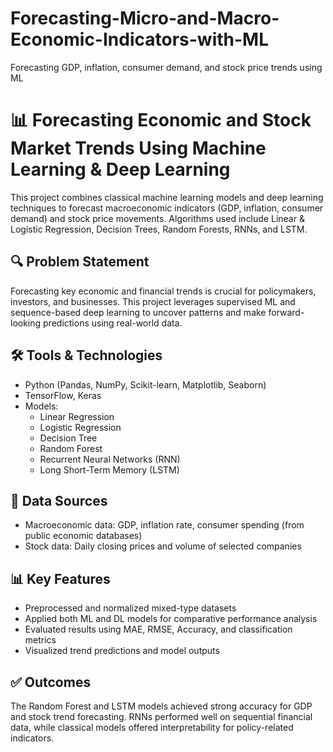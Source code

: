 # Forecasting-Micro-and-Macro-Economic-Indicators-with-ML
Forecasting GDP, inflation, consumer demand, and stock price trends using ML

# 📊 Forecasting Economic and Stock Market Trends Using Machine Learning & Deep Learning

This project combines classical machine learning models and deep learning techniques to forecast macroeconomic indicators (GDP, inflation, consumer demand) and stock price movements. Algorithms used include Linear & Logistic Regression, Decision Trees, Random Forests, RNNs, and LSTM.

## 🔍 Problem Statement
Forecasting key economic and financial trends is crucial for policymakers, investors, and businesses. This project leverages supervised ML and sequence-based deep learning to uncover patterns and make forward-looking predictions using real-world data.

## 🛠️ Tools & Technologies
- Python (Pandas, NumPy, Scikit-learn, Matplotlib, Seaborn)
- TensorFlow, Keras
- Models:  
  - Linear Regression  
  - Logistic Regression  
  - Decision Tree  
  - Random Forest  
  - Recurrent Neural Networks (RNN)  
  - Long Short-Term Memory (LSTM)

## 📁 Data Sources
- Macroeconomic data: GDP, inflation rate, consumer spending (from public economic databases)  
- Stock data: Daily closing prices and volume of selected companies

## 📊 Key Features
- Preprocessed and normalized mixed-type datasets  
- Applied both ML and DL models for comparative performance analysis  
- Evaluated results using MAE, RMSE, Accuracy, and classification metrics  
- Visualized trend predictions and model outputs

## ✅ Outcomes
The Random Forest and LSTM models achieved strong accuracy for GDP and stock trend forecasting. RNNs performed well on sequential financial data, while classical models offered interpretability for policy-related indicators.
